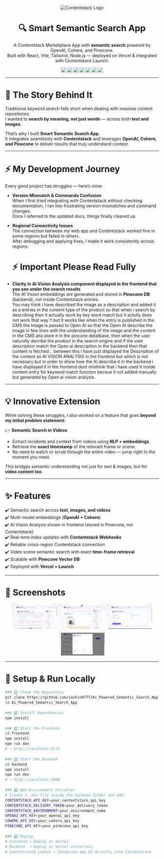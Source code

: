 <div align="center">
  <img src="https://contentstack.io/assets/blt8eb5cbf1da4d544e/logo.png" alt="Contentstack Logo" width="120"/>
  <h1>🔍 Smart Semantic Search App</h1>
  <p>
    A Contentstack Marketplace App with <b>semantic search</b> powered by OpenAI, Cohere, and Pinecone.<br/>
    Built with React, Vite, Tailwind, Node.js — deployed on Vercel & integrated with Contentstack Launch.
  </p>

  <img src="https://img.shields.io/badge/React-20232A?style=flat&logo=react&logoColor=61DAFB"/>
  <img src="https://img.shields.io/badge/Vite-646CFF?style=flat&logo=vite&logoColor=white"/>
  <img src="https://img.shields.io/badge/TailwindCSS-38B2AC?style=flat&logo=tailwindcss&logoColor=white"/>
  <img src="https://img.shields.io/badge/Contentstack-EF5B25?style=flat&logo=contentstack&logoColor=white"/>
  <img src="https://img.shields.io/badge/Pinecone-2A2F4F?style=flat"/>
  <img src="https://img.shields.io/badge/OpenAI-412991?style=flat&logo=openai&logoColor=white"/>
  <img src="https://img.shields.io/badge/Cohere-000000?style=flat"/>
</div>

---

# 🧩 The Story Behind It  

Traditional keyword search falls short when dealing with massive content repositories.  
I wanted to **search by meaning, not just words** — across both **text and images**.  

That’s why I built **Smart Semantic Search App**.  
It integrates seamlessly with **Contentstack** and leverages **OpenAI, Cohere, and Pinecone** to deliver results that truly understand context.  

---

# ⚡ My Development Journey  

Every good project has struggles — here’s mine:  

- **Version Mismatch & Commands Confusion**  
  When I first tried integrating with Contentstack without checking documentation, I ran into frustrating version mismatches and command changes.  
  Once I referred to the updated docs, things finally cleared up.  

- **Regional Connectivity Issues**  
  The connection between my web app and Contentstack worked fine in some regions but failed in others.  
  After debugging and applying fixes, I made it work consistently across regions.

  # ⚡ Important Please Read Fully

- **Clarity in AI Vision Analysis component displayed in the frontend that you see under the search results**  
  The AI Vision embeddings are generated and stored in **Pinecone DB** (backend), not inside Contentstack entries.  
  You may think i have described the image as a description and added it as a entries in the content type of the product so that when i search 
  by describing then it actually work by key word match but it actully does not work that way !! but it works like when the entry is published in the 
  CMS the Image is passed to Open AI so that the Open AI describe the image in few lines with the understanding of the image and the content in the CMS ans store it in the pincone datatbase,
  then when the user naturally decribe the product in the search engine and if the user description match the Open ai description in the backend then that content is fetched .. between this i have just displayed   the Description of the content as AI VISION ANALYSIS 
  in the frontend but which is not necessary but in order to show how the AI describe it in the backend i have displayed it in the frontend dont misthink that i have used it inside content entry for 
  keyword match function becsue it not added manually but generated by Open ai vision analysis.

---

# 💡 Innovative Extension  

While solving these struggles, I also worked on a feature that goes **beyond my initial problem statement**:  

👉 **Semantic Search in Videos**  
- Extract incidents and context from videos using **NLP + embeddings**.  
- Retrieve the **exact timestamp** of the relevant frame or scene.  
- No need to watch or scrub through the entire video — jump right to the moment you need.  

This bridges semantic understanding not just for text & images, but for **video content too**.  

---

# ✨ Features  

✔️ Semantic search across **text, images, and videos**  
✔️ Multi-model embeddings (**OpenAI + Cohere**)  
✔️ AI Vision Analysis shown in frontend (stored in Pinecone, not Contentstack)  
✔️ Real-time index updates with **Contentstack Webhooks**  
✔️ Reliable cross-region Contentstack connection  
✔️ Video scene semantic search with exact **time-frame retrieval**  
✔️ Scalable with **Pinecone Vector DB**  
✔️ Deployed with **Vercel + Launch**  

---

# 📸 Screenshots  

<p align="center">
  <img src="Screenshot 2025-09-14 235142.png" alt="App UI" width="30%"/>
  <img src="Screenshot 2025-09-14 235223.png" alt="Search Results" width="30%"/>
  <img src="Screenshot 2025-09-14 235832.png" alt="Contentstack Integration" width="30%"/>
  <img src="Screenshot 2025-09-14 235847.png" alt="Contentstack Integration" width="30%"/>
</p>  

---

# 🚀 Setup & Run Locally  

```bash
### 1️⃣ Clone the Repository
git clone https://github.com/sachin0777/Ai_Powered_Semantic_Search_App.git
cd Ai_Powered_Semantic_Search_App

### 2️⃣ Install Dependencies
npm install

### 3️⃣ Start the Frontend
cd frontend
npm install
npm run dev
# → http://localhost:5173

### 4️⃣ Start the Backend
cd backend
npm install
npm run dev
# → http://localhost:3000

### 5️⃣ Add Environment Variables
# Create a .env file inside the backend folder and add:
CONTENTSTACK_API_KEY=your_contentstack_api_key
CONTENTSTACK_DELIVERY_TOKEN=your_delivery_token
CONTENTSTACK_ENVIRONMENT=your_environment_name
OPENAI_API_KEY=your_openai_api_key
COHERE_API_KEY=your_cohere_api_key
PINECONE_API_KEY=your_pinecone_api_key

### 6️⃣ Deploy
# Frontend → Deploy on Vercel
# Backend  → Deploy as Vercel serverless
# Contentstack Launch → Integrate app UI directly into Contentstack



